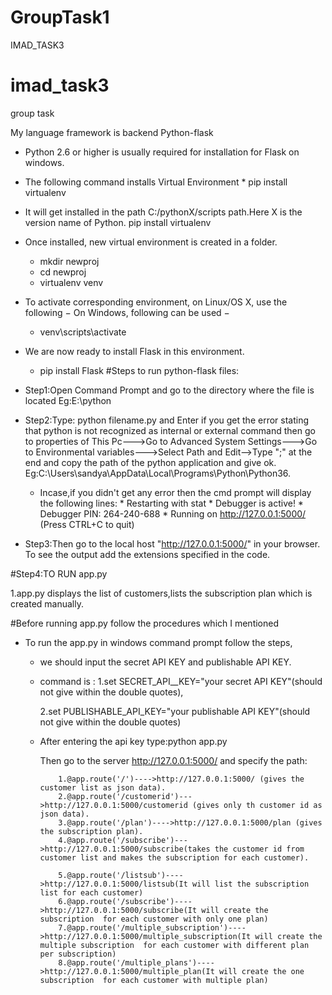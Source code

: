 # GroupTask1
IMAD_TASK3
# imad_task3
group task

My language framework is backend Python-flask

* Python 2.6 or higher is usually required for installation for Flask on windows.
* The following command installs Virtual Environment
                * pip install virtualenv
* It will get installed in the path C:/pythonX/scripts path.Here X is the version name of Python. pip install virtualenv

 * Once installed, new virtual environment is created in a folder.

    * mkdir newproj
    * cd newproj
    * virtualenv venv

* To activate corresponding environment, on Linux/OS X, use the following − On Windows, following can be used −
     
     * venv\scripts\activate

* We are now ready to install Flask in this environment.

    * pip install Flask
#Steps to run python-flask files:


* Step1:Open Command Prompt and go to the directory where the file is located
    Eg:E:\python
    
* Step2:Type: python filename.py and Enter if you get the error stating that python is not recognized as internal or external command 
then
go to properties of 
This Pc--->Go to Advanced System Settings--->Go to Environmental variables--->Select Path and Edit-->Type ";" at the end 
  and 
copy the path of the python application and give ok.
Eg:C:\Users\sandya\AppData\Local\Programs\Python\Python36.

  * Incase,if you didn't get any error then the cmd prompt will display the following lines:
                         * Restarting with stat
                         * Debugger is active!
                         * Debugger PIN: 264-240-688
                         * Running on http://127.0.0.1:5000/ (Press CTRL+C to quit)
                         
                         
* Step3:Then go to the local host "http://127.0.0.1:5000/" in your browser. To see the output add the extensions specified in the code.

 #Step4:TO RUN app.py

1.app.py displays the list of customers,lists the subscription plan which is created manually.

  #Before running app.py follow the procedures which I mentioned
   * To run the app.py in windows command prompt follow the steps,
   
        * we should input the secret API KEY and publishable API KEY.
        * command is :
            1.set SECRET_API__KEY="your secret API KEY"(should not give within the double quotes),
        
            2.set PUBLISHABLE_API_KEY="your publishable API KEY"(should not give within the double quotes)
                     
        * After entering the api key type:python app.py
        
            Then go to the server http://127.0.0.1:5000/ and specify the path:
            
                  1.@app.route('/')---->http://127.0.0.1:5000/ (gives the customer list as json data).
                  2.@app.route('/customerid')--->http://127.0.0.1:5000/customerid (gives only th customer id as json data).
                  3.@app.route('/plan')---->http://127.0.0.1:5000/plan (gives the subscription plan).
                  4.@app.route('/subscribe')--->http://127.0.0.1:5000/subscribe(takes the customer id from customer list and makes the subscription for each customer).
                  
                  5.@app.route('/listsub')---->http://127.0.0.1:5000/listsub(It will list the subscription list for each customer)
                  6.@app.route('/subscribe')---->http://127.0.0.1:5000/subscribe(It will create the subscription  for each customer with only one plan)
                  7.@app.route('/multiple_subscription')---->http://127.0.0.1:5000/multiple_subscription(It will create the multiple subscription  for each customer with different plan per subscription)
                  8.@app.route('/multiple_plans')---->http://127.0.0.1:5000/multiple_plan(It will create the one subscription  for each customer with multiple plan)




                    
                    
 
